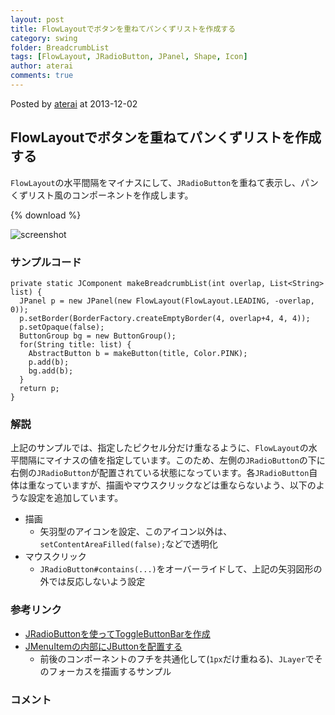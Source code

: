 ```yaml
---
layout: post
title: FlowLayoutでボタンを重ねてパンくずリストを作成する
category: swing
folder: BreadcrumbList
tags: [FlowLayout, JRadioButton, JPanel, Shape, Icon]
author: aterai
comments: true
---
```


Posted by [aterai](http://terai.xrea.jp/aterai.html) at 2013-12-02

## FlowLayoutでボタンを重ねてパンくずリストを作成する
`FlowLayout`の水平間隔をマイナスにして、`JRadioButton`を重ねて表示し、パンくずリスト風のコンポーネントを作成します。

{% download %}

![screenshot](https://lh5.googleusercontent.com/-aKK_2LaPfVQ/UpsqWSS4lUI/AAAAAAAAB7c/VSzPRuRu3IY/s800/BreadcrumbList.png)

### サンプルコード
<pre class="prettyprint"><code>private static JComponent makeBreadcrumbList(int overlap, List&lt;String&gt; list) {
  JPanel p = new JPanel(new FlowLayout(FlowLayout.LEADING, -overlap, 0));
  p.setBorder(BorderFactory.createEmptyBorder(4, overlap+4, 4, 4));
  p.setOpaque(false);
  ButtonGroup bg = new ButtonGroup();
  for(String title: list) {
    AbstractButton b = makeButton(title, Color.PINK);
    p.add(b);
    bg.add(b);
  }
  return p;
}
</code></pre>

### 解説
上記のサンプルでは、指定したピクセル分だけ重なるように、`FlowLayout`の水平間隔にマイナスの値を指定しています。このため、左側の`JRadioButton`の下に右側の`JRadioButton`が配置されている状態になっています。各`JRadioButton`自体は重なっていますが、描画やマウスクリックなどは重ならないよう、以下のような設定を追加しています。

- 描画
    - 矢羽型のアイコンを設定、このアイコン以外は、`setContentAreaFilled(false);`などで透明化
- マウスクリック
    - `JRadioButton#contains(...)`をオーバーライドして、上記の矢羽図形の外では反応しないよう設定

<!-- dummy comment line for breaking list -->

### 参考リンク
- [JRadioButtonを使ってToggleButtonBarを作成](http://terai.xrea.jp/Swing/ToggleButtonBar.html)
- [JMenuItemの内部にJButtonを配置する](http://terai.xrea.jp/Swing/ButtonsInMenuItem.html)
    - 前後のコンポーネントのフチを共通化して(`1px`だけ重ねる)、`JLayer`でそのフォーカスを描画するサンプル

<!-- dummy comment line for breaking list -->

### コメント
